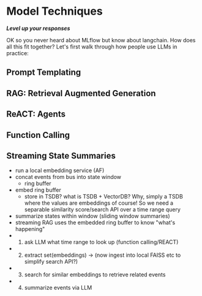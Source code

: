 # Model Techniques
***Level up your responses***

OK so you never heard about MLflow but know about langchain. How does all this fit together? Let's first walk through how people use LLMs in practice:

## Prompt Templating

## RAG: Retrieval Augmented Generation

## ReACT: Agents

## Function Calling

## Streaming State Summaries
* run a local embedding service (AF)
* concat events from bus into state window
    * ring buffer
* embed ring buffer
    * store in TSDB? what is TSDB + VectorDB? Why, simply a TSDB where the values are embeddings of course! So we need a separable similarity score/search API over a time range query
* summarize states within window (sliding window summaries)
* streaming RAG uses the embedded ring buffer to know "what's happening"
* 1. ask LLM what time range to look up (function calling/REACT)
* 2. extract set(embeddings) -> (now ingest into local FAISS etc to simplify search API?)
* 3. search for similar embeddings to retrieve related events
* 4. summarize events via LLM

